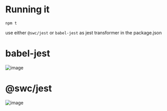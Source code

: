 # Running it
`npm t`

use either `@swc/jest` or `babel-jest` as jest transformer in the package.json

# babel-jest

![image](https://github.com/user-attachments/assets/a6f2471b-a490-4234-83ad-f55f844b8bfa)

# @swc/jest

![image](https://github.com/user-attachments/assets/fcdeba2f-0414-4ffb-8dd8-4e04fd5a11cc)
